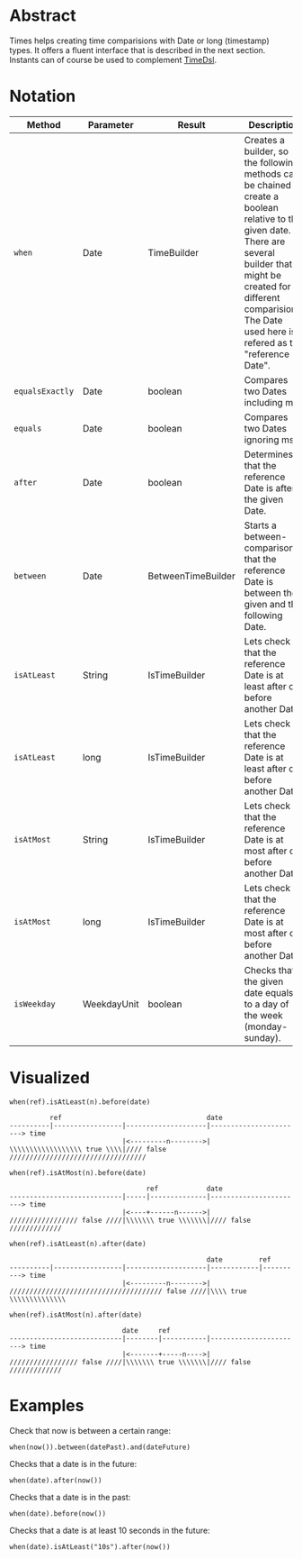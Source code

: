 # Abstract

Times helps creating time comparisions with Date or long (timestamp) types. It offers a fluent interface that is described in the next section. Instants can of course be used to complement [TimeDsl](https://github.com/d8bitr/commons/wiki/DateDsl).

# Notation
| Method | Parameter | Result | Description |
|---|---|---|---|
| `when` | Date | TimeBuilder | Creates a builder, so the following methods can be chained to create a boolean relative to the given date. There are several builder that might be created for different comparisions. The Date used here is refered as the "reference Date". |
| `equalsExactly` | Date | boolean | Compares two Dates including ms. |
| `equals` | Date | boolean | Compares two Dates ignoring ms. |
| `after` | Date | boolean | Determines that the reference Date is after the given Date. |
| `between` | Date | BetweenTimeBuilder | Starts a between-comparison, that the reference Date is between the given and the following Date. |
| `isAtLeast` | String | IsTimeBuilder | Lets check that the reference Date is at least after or before another Date. |
| `isAtLeast` | long | IsTimeBuilder | Lets check that the reference Date is at least after or before another Date. |
| `isAtMost` | String | IsTimeBuilder | Lets check that the reference Date is at most after or before another Date. |
| `isAtMost` | long | IsTimeBuilder | Lets check that the reference Date is at most after or before another Date. |
| `isWeekday` | WeekdayUnit | boolean | Checks that the given date equals to a day of the week (monday-sunday). |

# Visualized

`when(ref).isAtLeast(n).before(date)`

              ref                                    date
    ----------|-----------------|--------------------|-----------------------> time
                                |<---------n-------->|
    \\\\\\\\\\\\\\\\\\ true \\\\|//// false //////////////////////////////////

`when(ref).isAtMost(n).before(date)`

                                      ref            date
    ----------------------------|-----|--------------|-----------------------> time
                                |<----+------n------>|
    ///////////////// false ////|\\\\\\\ true \\\\\\\|//// false /////////////


`when(ref).isAtLeast(n).after(date)`

                                                     date         ref
    ----------|-----------------|--------------------|------------|----------> time
                                |<---------n-------->|
    ////////////////////////////////////// false ////|\\\\ true \\\\\\\\\\\\\\


`when(ref).isAtMost(n).after(date)`

                                date     ref
    ----------------------------|--------|-----------|-----------------------> time
                                |<-------+-----n---->|
    ///////////////// false ////|\\\\\\\ true \\\\\\\|//// false /////////////



# Examples
Check that now is between a certain range:

    when(now()).between(datePast).and(dateFuture)

Checks that a date is in the future:

    when(date).after(now())

Checks that a date is in the past:

    when(date).before(now())

Checks that a date is at least 10 seconds in the future:

    when(date).isAtLeast("10s").after(now())
